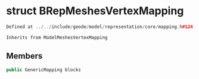 # struct BRepMeshesVertexMapping

```cpp
Defined at ../../include/geode/model/representation/core/mapping.h#124
```

```cpp
Inherits from ModelMeshesVertexMapping
```



## Members

```cpp
public GenericMapping blocks

```



